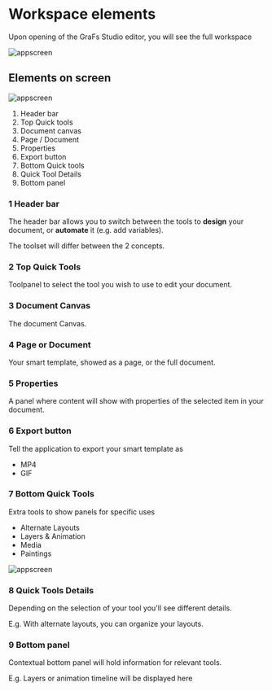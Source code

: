 # Workspace elements

Upon opening of the GraFs Studio editor, you will see the full workspace

![appscreen](https://chilipublishdocs.imgix.net/GraFx_studio/editor01.png?w=800)

## Elements on screen

![appscreen](https://chilipublishdocs.imgix.net/GraFx_studio/editor01_parts.png?w=800)

1. Header bar
2. Top Quick tools
3. Document canvas
4. Page / Document
5. Properties
6. Export button
7. Bottom Quick tools
8. Quick Tool Details
9. Bottom panel

### 1 Header bar

The header bar allows you to switch between the tools to **design** your document, or **automate** it (e.g. add variables).

The toolset will differ between the 2 concepts.

### 2 Top Quick Tools

Toolpanel to select the tool you wish to use to edit your document.

### 3 Document Canvas

The document Canvas.

### 4 Page or Document

Your smart template, showed as a page, or the full document.

### 5 Properties

A panel where content will show with properties of the selected item in your document.

### 6 Export button

Tell the application to export your smart template as

- MP4
- GIF

### 7 Bottom Quick Tools

Extra tools to show panels for specific uses

- Alternate Layouts
- Layers & Animation
- Media
- Paintings

![appscreen](https://chilipublishdocs.imgix.net/GraFx_studio/editor02_parts.png?w=800)

### 8 Quick Tools Details

Depending on the selection of your tool you'll see different details.

E.g. With alternate layouts, you can organize your layouts.

### 9 Bottom panel

Contextual bottom panel will hold information for relevant tools.

E.g. Layers or animation timeline will be displayed here